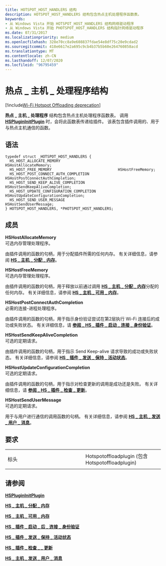 ```yaml
---
title: HOTSPOT_HOST_HANDLERS 结构
description: HOTSPOT_HOST_HANDLERS 结构包含热点主机处理程序函数表。
keywords:
- 从 Windows Vista 开始 HOTSPOT_HOST_HANDLERS 结构网络驱动程序
- 从 Windows Vista 开始 PHOTSPOT_HOST_HANDLERS 结构指针网络驱动程序
ms.date: 07/31/2017
ms.localizationpriority: medium
ms.openlocfilehash: 328e70cc8a9e608837fdae54e8df75c20e9cdad2
ms.sourcegitcommit: 418e6617e2a695c9cb4b37b5b60e264760858acd
ms.translationtype: MT
ms.contentlocale: zh-CN
ms.lasthandoff: 12/07/2020
ms.locfileid: "96795459"
---
```

# <a name="hotspot_host_handlers-structure"></a>热点 \_ 主机 \_ 处理程序结构

[!include[Wi-Fi Hotspot Offloading deprecation](../includes/wi-fi-hotspot-offloading-deprecation.md)]


**热点 \_ 主机 \_ 处理程序** 结构包含热点主机处理程序函数表。 调用 [**HSPluginInitPlugin**](hsplugininitplugin.md) 时，会将此函数表传递给插件。 该表包含插件调用的、用于与热点主机通信的函数。

<a name="syntax"></a>语法
------

```ManagedCPlusPlus
typedef struct _HOTSPOT_HOST_HANDLERS {
  HS_HOST_ALLOCATE_MEMORY                          HSHostAllocateMemory;
  HS_HOST_FREE_MEMORY                              HSHostFreeMemory;
  HS_HOST_POST_CONNECT_AUTH_COMPLETION             HSHostPostConnectAuthCompletion;
  HS_HOST_SEND_KEEP_ALIVE_COMPLETION               HSHostSendKeepAliveCompletion;
  HS_HOST_UPDATE_CONFIGURATION_COMPLETION          HSHostUpdateConfigurationCompletion;
  HS_HOST_SEND_USER_MESSAGE                        HSHostSendUserMessage;
} HOTSPOT_HOST_HANDLERS, *PHOTSPOT_HOST_HANDLERS;
```

<a name="members"></a>成员
-------

**HSHostAllocateMemory**  
可选内存管理处理程序。

由插件调用的函数的句柄，用于分配插件所需的任何内存。 有关详细信息，请参阅 [**HS \_ 主机 \_ 分配 \_ 内存**](hs-host-allocate-memory.md)。

**HSHostFreeMemory**  
可选内存管理处理程序。

由插件调用的函数的句柄，用于释放以前通过调用 [**HS \_ 主机 \_ 分配 \_ 内存**](hs-host-allocate-memory.md)分配的任何内存。 有关详细信息，请参阅 [**HS \_ 主机 \_ 可用 \_ 内存**](hs-host-free-memory.md)。

**HSHostPostConnectAuthCompletion**  
必需的连接-进程处理程序。

由插件调用的函数的句柄，用于指示身份验证尝试在第2层执行 Wi-Fi 连接后的成功或失败状态。 有关详细信息，请 [**参阅 \_ HS \_ 插件 \_ 启动 \_ 连接 \_ 身份验证**](hs-plugin-start-post-connect-auth.md)。

**HSHostSendKeepAliveCompletion**  
可选的定期请求。

由插件调用的函数的句柄，用于指示 Send Keep-alive 请求导致的成功或失败状态。 有关详细信息，请参阅 [**HS \_ 插件 \_ 发送 \_ 保持 \_ 活动状态**](hs-plugin-send-keep-alive.md)。

**HSHostUpdateConfigurationCompletion**  
可选的定期请求。

由插件调用的函数的句柄，用于指示对检查更新的调用是成功还是失败。 有关详细信息，请 [**参阅 \_ HS \_ 插件 \_ 检查 \_ 更新**](hs-plugin-check-for-updates.md)。

**HSHostSendUserMessage**  
可选的定期请求。

用于与用户进行通信的调用函数的句柄。 有关详细信息，请参阅 [**HS \_ 主机 \_ 发送 \_ 用户 \_ 消息**](hs-host-send-user-message.md)。

<a name="requirements"></a>要求
------------

<table>
<colgroup>
<col width="50%" />
<col width="50%" />
</colgroup>
<tbody>
<tr class="odd">
<td><p>标头</p></td>
<td>Hotspotoffloadplugin (包含 Hotspotoffloadplugin) </td>
</tr>
</tbody>
</table>

## <a name="see-also"></a>请参阅


[**HSPluginInitPlugin**](hsplugininitplugin.md)

[**HS \_ 主机 \_ 分配 \_ 内存**](hs-host-allocate-memory.md)

[**HS \_ 主机 \_ 可用 \_ 内存**](hs-host-free-memory.md)

[**HS \_ 插件 \_ 启动 \_ 后 \_ 连接 \_ 身份验证**](hs-plugin-start-post-connect-auth.md)

[**HS \_ 插件 \_ 发送 \_ 保持 \_ 活动状态**](hs-plugin-send-keep-alive.md)

[**HS \_ 插件 \_ 检查 \_ \_ 更新**](hs-plugin-check-for-updates.md)

[**HS \_ 主机 \_ 发送 \_ 用户 \_ 消息**](hs-host-send-user-message.md)

 

 




